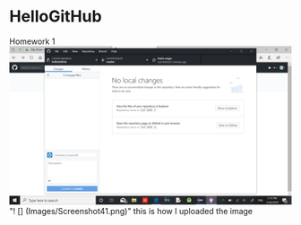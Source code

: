 # HelloGitHub
Homework 1
![](Images/Screenshot41.png)
"! [] (Images/Screenshot41.png)" this is how I uploaded the image
